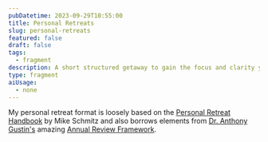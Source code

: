 ```yaml
---
pubDatetime: 2023-09-29T10:55:00
title: Personal Retreats
slug: personal-retreats
featured: false
draft: false
tags:
  - fragment
description: A short structured getaway to gain the focus and clarity you need to achieve your goals.
type: fragment
aiUsage:
  - none
---
```


My personal retreat format is loosely based on the [Personal Retreat Handbook](https://courses.faithbasedproductivity.com/p/personal-retreat-handbook) by Mike Schmitz and also borrows elements from [Dr. Anthony Gustin's](https://dranthonygustin.com/) amazing [Annual Review Framework](https://docs.google.com/document/d/1K2P_yL1Ah976P7MLicb55wgY2DY-39jP3Lvp810H6HQ/edit).
